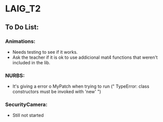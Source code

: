 # LAIG_T2

<h2> To Do List: </h2>

<h3> Animations: </h3>
  <ul>
    <li>Needs testing to see if it works.</li>
    <li>Ask the teacher if it is ok to use addicional mat4 functions that weren't included in the lib.</li>
  </ul>
  
<h3> NURBS: </h3>
  <ul>
    <li>It's giving a error o MyPatch when trying to run (" TypeError: class constructors must be invoked with 'new' ")</li>
  </ul>
  
<h3> SecurityCamera: </h3>
  <ul>
    <li>Still not started </li>
  </ul>
